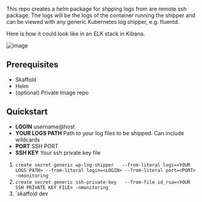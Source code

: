 This repo creates a helm package for shpping logs from are remote ssh package. The logs will be the logs of the container running the shipper and can be viewed with any generic Kubernetes log shipper, e.g. fluentd. 

Here is how it could look like in an ELK stack in Kibana. 

![image](https://user-images.githubusercontent.com/73740780/112063149-3f98d000-8b61-11eb-96c8-78846eb7574e.png)



## Prerequisites
- Skaffold 
- Helm
- (optional) Private Image repo 


## Quickstart

- **LOGIN** username@host
- **YOUR LOGS PATH** Path to your log files to be shipped. Can include wildcards
- **PORT** SSH PORT 
- **SSH KEY** Your ssh private key file

1. `create secret generic wp-log-shipper   --from-literal logs=<YOUR LOGS PATH> --from-literal login=<LOGIN> --from-literal port=<PORT> -nmonitoring`
2. `create secret generic ssh-private-key   --from-file id_rsa=<YOUR SSH PRIVATE KEY FILE> -nmonitoring`
3. `skaffold dev
